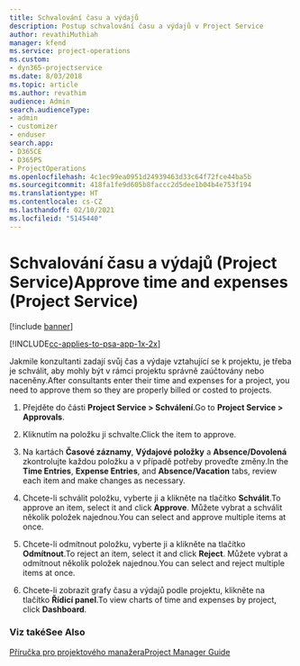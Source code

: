 ```yaml
---
title: Schvalování času a výdajů
description: Postup schvalování času a výdajů v Project Service
author: revathiMuthiah
manager: kfend
ms.service: project-operations
ms.custom:
- dyn365-projectservice
ms.date: 8/03/2018
ms.topic: article
ms.author: revathim
audience: Admin
search.audienceType:
- admin
- customizer
- enduser
search.app:
- D365CE
- D365PS
- ProjectOperations
ms.openlocfilehash: 4c1ec99ea0951d24939463d33c64f72fce44ba5b
ms.sourcegitcommit: 418fa1fe9d605b8faccc2d5dee1b04b4e753f194
ms.translationtype: HT
ms.contentlocale: cs-CZ
ms.lasthandoff: 02/10/2021
ms.locfileid: "5145440"
---
```

# <a name="approve-time-and-expenses-project-service"></a><span data-ttu-id="bc4c3-103">Schvalování času a výdajů (Project Service)</span><span class="sxs-lookup"><span data-stu-id="bc4c3-103">Approve time and expenses (Project Service)</span></span>

[!include [banner](../includes/psa-now-project-operations.md)]

[!INCLUDE[cc-applies-to-psa-app-1x-2x](../includes/cc-applies-to-psa-app-1x-2x.md)]

<span data-ttu-id="bc4c3-104">Jakmile konzultanti zadají svůj čas a výdaje vztahující se k projektu, je třeba je schválit, aby mohly být v rámci projektu správně zaúčtovány nebo naceněny.</span><span class="sxs-lookup"><span data-stu-id="bc4c3-104">After consultants enter their time and expenses for a project, you need to approve them so they are properly billed or costed to projects.</span></span>  
  
1.  <span data-ttu-id="bc4c3-105">Přejděte do části **Project Service > Schválení**.</span><span class="sxs-lookup"><span data-stu-id="bc4c3-105">Go to **Project Service > Approvals**.</span></span>  
  
2.  <span data-ttu-id="bc4c3-106">Kliknutím na položku ji schvalte.</span><span class="sxs-lookup"><span data-stu-id="bc4c3-106">Click the item to approve.</span></span>  
  
3.  <span data-ttu-id="bc4c3-107">Na kartách **Časové záznamy**, **Výdajové položky** a **Absence/Dovolená** zkontrolujte každou položku a v případě potřeby proveďte změny.</span><span class="sxs-lookup"><span data-stu-id="bc4c3-107">In the **Time Entries**, **Expense Entries**, and **Absence/Vacation** tabs, review each item and make changes as necessary.</span></span>  
  
4.  <span data-ttu-id="bc4c3-108">Chcete-li schválit položku, vyberte ji a klikněte na tlačítko **Schválit**.</span><span class="sxs-lookup"><span data-stu-id="bc4c3-108">To approve an item, select it and click **Approve**.</span></span> <span data-ttu-id="bc4c3-109">Můžete vybrat a schválit několik položek najednou.</span><span class="sxs-lookup"><span data-stu-id="bc4c3-109">You can select and approve multiple items at once.</span></span>  
  
5.  <span data-ttu-id="bc4c3-110">Chcete-li odmítnout položku, vyberte ji a klikněte na tlačítko **Odmítnout**.</span><span class="sxs-lookup"><span data-stu-id="bc4c3-110">To reject an item, select it and click **Reject**.</span></span> <span data-ttu-id="bc4c3-111">Můžete vybrat a odmítnout několik položek najednou.</span><span class="sxs-lookup"><span data-stu-id="bc4c3-111">You can select and reject multiple items at once.</span></span>  
  
6.  <span data-ttu-id="bc4c3-112">Chcete-li zobrazit grafy času a výdajů podle projektu, klikněte na tlačítko **Řídicí panel**.</span><span class="sxs-lookup"><span data-stu-id="bc4c3-112">To view charts of time and expenses by project, click **Dashboard**.</span></span>  
  
### <a name="see-also"></a><span data-ttu-id="bc4c3-113">Viz také</span><span class="sxs-lookup"><span data-stu-id="bc4c3-113">See Also</span></span>  
 [<span data-ttu-id="bc4c3-114">Příručka pro projektového manažera</span><span class="sxs-lookup"><span data-stu-id="bc4c3-114">Project Manager Guide</span></span>](../psa/project-manager-guide.md)
